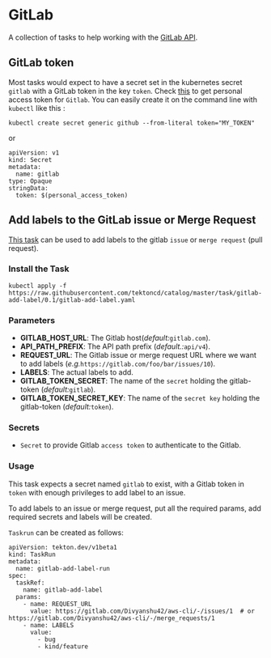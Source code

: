 # GitLab

A collection of tasks to help working with the [GitLab API](https://docs.gitlab.com/ee/api/).

## GitLab token

Most tasks would expect to have a secret set in the kubernetes secret `gitlab`
with a GitLab token in the key `token`.
Check [this](https://docs.gitlab.com/ee/user/profile/personal_access_tokens.html) 
to get personal access token for `Gitlab`. 
You can easily create it on the command line with `kubectl` like this :

```
kubectl create secret generic github --from-literal token="MY_TOKEN"
```

or

```
apiVersion: v1
kind: Secret
metadata:
  name: gitlab
type: Opaque
stringData:
  token: $(personal_access_token)
```

## Add labels to the GitLab issue or Merge Request

[This task](../gitlab/add-labels.yaml) can be used to add labels to the gitlab `issue` or `merge request` (pull request).


### Install the Task

```
kubectl apply -f https://raw.githubusercontent.com/tektoncd/catalog/master/task/gitlab-add-label/0.1/gitlab-add-label.yaml
```

### Parameters

- **GITLAB_HOST_URL**: The Gitlab host(_default:_`gitlab.com`).
- **API_PATH_PREFIX**: The API path prefix (_default.:_`api/v4`).
- **REQUEST_URL**: The Gitlab issue or merge request URL where we want to add labels (_e.g._`https://gitlab.com/foo/bar/issues/10`).
- **LABELS**: The actual labels to add.
- **GITLAB_TOKEN_SECRET**: The name of the `secret` holding the gitlab-token (_default:_`gitlab`).
- **GITLAB_TOKEN_SECRET_KEY**: The name of the `secret key` holding the gitlab-token (_default:_`token`).


### Secrets

* `Secret` to provide Gitlab `access token` to authenticate to the Gitlab.


### Usage


This task expects a secret named `gitlab` to exist, with a Gitlab token in `token` with enough privileges to add label to an issue.

To add labels to an issue or merge request, put all the required params, add required secrets and labels will be created.


`Taskrun` can be created as follows:

```
apiVersion: tekton.dev/v1beta1
kind: TaskRun
metadata:
  name: gitlab-add-label-run
spec:
  taskRef:
    name: gitlab-add-label
  params:
    - name: REQUEST_URL
      value: https://gitlab.com/Divyanshu42/aws-cli/-/issues/1  # or https://gitlab.com/Divyanshu42/aws-cli/-/merge_requests/1
    - name: LABELS
      value: 
        - bug
        - kind/feature
```
